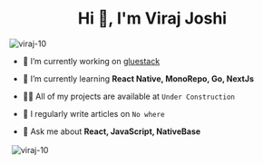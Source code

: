 <h1 align="center">Hi 👋, I'm Viraj Joshi</h1>
<p align="left"> <img src="https://komarev.com/ghpvc/?username=viraj-10&label=Profile%20views&color=0e75b6&style=flat" alt="viraj-10" /> </p>

- 🔭 I’m currently working on [gluestack](https://github.com/gluestack/gluestack-ui)

- 🌱 I’m currently learning **React Native, MonoRepo, Go, NextJs**

- 👨‍💻 All of my projects are available at `Under Construction`

- 📝 I regularly write articles on `No where`

- 💬 Ask me about **React, JavaScript, NativeBase**

<p>&nbsp;<img align="center" src="https://github-readme-stats.vercel.app/api?username=viraj-10&show_icons=true&locale=en" alt="viraj-10" /></p>

